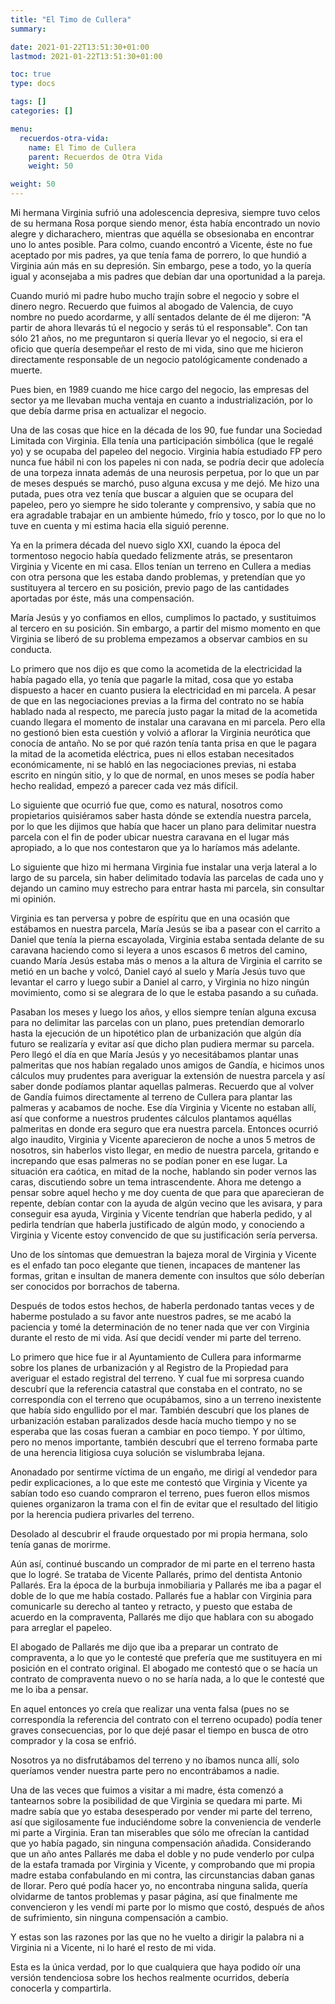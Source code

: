 ```yaml
---
title: "El Timo de Cullera"
summary:

date: 2021-01-22T13:51:30+01:00
lastmod: 2021-01-22T13:51:30+01:00

toc: true
type: docs

tags: []
categories: []

menu:
  recuerdos-otra-vida:
    name: El Timo de Cullera
    parent: Recuerdos de Otra Vida
    weight: 50

weight: 50
---
```


Mi hermana Virginia sufrió una adolescencia depresiva, siempre tuvo celos de su hermana Rosa porque siendo menor, ésta había encontrado un novio alegre y dicharachero, mientras que aquélla se obsesionaba en encontrar uno lo antes posible. Para colmo, cuando encontró a Vicente, éste no fue aceptado por mis padres, ya que tenía fama de porrero, lo que hundió a Virginia aún más en su depresión. Sin embargo, pese a todo, yo la quería igual y aconsejaba a mis padres que debían dar una oportunidad a la pareja.

Cuando murió mi padre hubo mucho trajín sobre el negocio y sobre el dinero negro. Recuerdo que fuimos al abogado de Valencia, de cuyo nombre no puedo acordarme, y allí sentados delante de él me dijeron: "A partir de ahora llevarás tú el negocio y serás tú el responsable". Con tan sólo 21 años, no me preguntaron si quería llevar yo el negocio, si era el oficio que quería desempeñar el resto de mi vida, sino que me hicieron directamente responsable de un negocio patológicamente condenado a muerte.

Pues bien, en 1989 cuando me hice cargo del negocio, las empresas del sector ya me llevaban mucha ventaja en cuanto a industrialización, por lo que debía darme prisa en actualizar el negocio.

Una de las cosas que hice en la década de los 90, fue fundar una Sociedad Limitada con Virginia. Ella tenía una participación simbólica (que le regalé yo) y se ocupaba del papeleo del negocio. Virginia había estudiado FP pero nunca fue hábil ni con los papeles ni con nada, se podría decir que adolecía de una torpeza innata además de una neurosis perpetua, por lo que un par de meses después se marchó, puso alguna excusa y me dejó. Me hizo una putada, pues otra vez tenía que buscar a alguien que se ocupara del papeleo, pero yo siempre he sido tolerante y comprensivo, y sabía que no era agradable trabajar en un ambiente húmedo, frío y tosco, por lo que no lo tuve en cuenta y mi estima hacia ella siguió perenne.

Ya en la primera década del nuevo siglo XXI, cuando la época del tormentoso negocio había quedado felizmente atrás, se presentaron Virginia y Vicente en mi casa. Ellos tenían un terreno en Cullera a medias con otra persona que les estaba dando problemas, y pretendían que yo sustituyera al tercero en su posición, previo pago de las cantidades aportadas por éste, más una compensación.

María Jesús y yo confiamos en ellos, cumplimos lo pactado, y sustituimos al tercero en su posición. Sin embargo, a partir del mismo momento en que Virginia se liberó de su problema empezamos a observar cambios en su conducta.

Lo primero que nos dijo es que como la acometida de la electricidad la había pagado ella, yo tenía que pagarle la mitad, cosa que yo estaba dispuesto a hacer en cuanto pusiera la electricidad en mi parcela. A pesar de que en las negociaciones previas a la firma del contrato no se había hablado nada al respecto, me parecía justo pagar la mitad de la acometida cuando llegara el momento de instalar una caravana en mi parcela. Pero ella no gestionó bien esta cuestión y volvió a aflorar la Virginia neurótica que conocía de antaño. No se por qué razón tenía tanta prisa en que le pagara la mitad de la acometida eléctrica, pues ni ellos estaban necesitados económicamente, ni se habló en las negociaciones previas, ni estaba escrito en ningún sitio, y lo que de normal, en unos meses se podía haber hecho realidad, empezó a parecer cada vez más difícil.

Lo siguiente que ocurrió fue que, como es natural, nosotros como propietarios quisiéramos saber hasta dónde se extendía nuestra parcela, por lo que les dijimos que había que hacer un plano para delimitar nuestra parcela con el fin de poder ubicar nuestra caravana en el lugar más apropiado, a lo que nos contestaron que ya lo haríamos más adelante.

Lo siguiente que hizo mi hermana Virginia fue instalar una verja lateral a lo largo de su parcela, sin haber delimitado todavía las parcelas de cada uno y dejando un camino muy estrecho para entrar hasta mi parcela, sin consultar mi opinión.

Virginia es tan perversa y pobre de espíritu que en una ocasión que estábamos en nuestra parcela, María Jesús se iba a pasear con el carrito a Daniel que tenía la pierna escayolada, Virginia estaba sentada delante de su caravana haciendo como si leyera a unos escasos 6 metros del camino, cuando María Jesús estaba más o menos a la altura de Virginia el carrito se metió en un bache y volcó, Daniel cayó al suelo y María Jesús tuvo que levantar el carro y luego subir a Daniel al carro, y Virginia no hizo ningún movimiento, como si se alegrara de lo que le estaba pasando a su cuñada.

Pasaban los meses y luego los años, y ellos siempre tenían alguna excusa para no delimitar las parcelas con un plano, pues pretendían demorarlo hasta la ejecución de un hipotético plan de urbanización que algún día futuro se realizaría y evitar así que dicho plan pudiera mermar su parcela. Pero llegó el día en que María Jesús y yo necesitábamos plantar unas palmeritas que nos habían regalado unos amigos de Gandía, e hicimos unos cálculos muy prudentes para averiguar la extensión de nuestra parcela y así saber donde podíamos plantar aquellas palmeras. Recuerdo que al volver de Gandía fuimos directamente al terreno de Cullera para plantar las palmeras y acabamos de noche. Ese día Virginia y Vicente no estaban allí, así que conforme a nuestros prudentes cálculos plantamos aquéllas palmeritas en donde era seguro que era nuestra parcela. Entonces ocurrió algo inaudito, Virginia y Vicente aparecieron de noche a unos 5 metros de nosotros, sin haberlos visto llegar, en medio de nuestra parcela, gritando e increpando que esas palmeras no se podían poner en ese lugar. La situación era caótica, en mitad de la noche, hablando sin poder vernos las caras, discutiendo sobre un tema intrascendente. Ahora me detengo a pensar sobre aquel hecho y me doy cuenta de que para que aparecieran de repente, debían contar con la ayuda de algún vecino que les avisara, y para conseguir esa ayuda, Virginia y Vicente tendrían que haberla pedido, y al pedirla tendrían que haberla justificado de algún modo, y conociendo a Virginia y Vicente estoy convencido de que su justificación sería perversa.

Uno de los síntomas que demuestran la bajeza moral de Virginia y Vicente es el enfado tan poco elegante que tienen, incapaces de mantener las formas, gritan e insultan de manera demente con insultos que sólo deberían ser conocidos por borrachos de taberna.

Después de todos estos hechos, de haberla perdonado tantas veces y de haberme postulado a su favor ante nuestros padres, se me acabó la paciencia y tomé la determinación de no tener nada que ver con Virginia durante el resto de mi vida. Así que decidí vender mi parte del terreno.

Lo primero que hice fue ir al Ayuntamiento de Cullera para informarme sobre los planes de urbanización y al Registro de la Propiedad para averiguar el estado registral del terreno. Y cual fue mi sorpresa cuando descubrí que la referencia catastral que constaba en el contrato, no se correspondía con el terreno que ocupábamos, sino a un terreno inexistente que había sido engullido por el mar. También descubrí que los planes de urbanización estaban paralizados desde hacía mucho tiempo y no se esperaba que las cosas fueran a cambiar en poco tiempo. Y por último, pero no menos importante, también descubrí que el terreno formaba parte de una herencia litigiosa cuya solución se vislumbraba lejana.

Anonadado por sentirme víctima de un engaño, me dirigí al vendedor para pedir explicaciones, a lo que este me contestó que Virginia y Vicente ya sabían todo eso cuando compraron el terreno, pues fueron ellos mismos quienes organizaron la trama con el fin de evitar que el resultado del litigio por la herencia pudiera privarles del terreno.

Desolado al descubrir el fraude orquestado por mi propia hermana, solo tenía ganas de morirme.

Aún así, continué buscando un comprador de mi parte en el terreno hasta que lo logré. Se trataba de Vicente Pallarés, primo del dentista Antonio Pallarés. Era la época de la burbuja inmobiliaria y Pallarés me iba a pagar el doble de lo que me había costado. Pallarés fue a hablar con Virginia para comunicarle su derecho al tanteo y retracto, y puesto que estaba de acuerdo en la compraventa, Pallarés me dijo que hablara con su abogado para arreglar el papeleo.

El abogado de Pallarés me dijo que iba a preparar un contrato de compraventa, a lo que yo le contesté que prefería que me sustituyera en mi posición en el contrato original. El abogado me contestó que o se hacía un contrato de compraventa nuevo o no se haría nada, a lo que le contesté que me lo iba a pensar.

En aquel entonces yo creía que realizar una venta falsa (pues no se correspondía la referencia del contrato con el terreno ocupado) podía tener graves consecuencias, por lo que dejé pasar el tiempo en busca de otro comprador y la cosa se enfrió.

Nosotros ya no disfrutábamos del terreno y no íbamos nunca allí, solo queríamos vender nuestra parte pero no encontrábamos a nadie.

Una de las veces que fuimos a visitar a mi madre, ésta comenzó a tantearnos sobre la posibilidad de que Virginia se quedara mi parte. Mi madre sabía que yo estaba desesperado por vender mi parte del terreno, así que sigilosamente fue induciéndome sobre la conveniencia de venderle mi parte a Virginia. Eran tan miserables que sólo me ofrecían la cantidad que yo había pagado, sin ninguna compensación añadida. Considerando que un año antes Pallarés me daba el doble y no pude venderlo por culpa de la estafa tramada por Virginia y Vicente, y comprobando que mi propia madre estaba confabulando en mi contra, las circunstancias daban ganas de llorar. Pero qué podía hacer yo, no encontraba ninguna salida, quería olvidarme de tantos problemas y pasar página, así que finalmente me convencieron y les vendí mi parte por lo mismo que costó, después de años de sufrimiento, sin ninguna compensación a cambio.

Y estas son las razones por las que no he vuelto a dirigir la palabra ni a Virginia ni a Vicente, ni lo haré el resto de mi vida.

Esta es la única verdad, por lo que cualquiera que haya podido oír una versión tendenciosa sobre los hechos realmente ocurridos, debería conocerla y compartirla.
